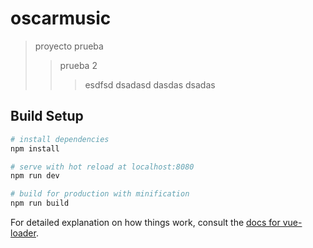 # oscarmusic

> proyecto prueba 
>>prueba 2
>>>esdfsd
>>>dsadasd
>>>dasdas
>>>dsadas

## Build Setup

``` bash
# install dependencies
npm install

# serve with hot reload at localhost:8080
npm run dev

# build for production with minification
npm run build
```

For detailed explanation on how things work, consult the [docs for vue-loader](http://vuejs.github.io/vue-loader).
